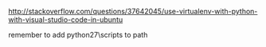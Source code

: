 http://stackoverflow.com/questions/37642045/use-virtualenv-with-python-with-visual-studio-code-in-ubuntu


remember to add python27\scripts to path